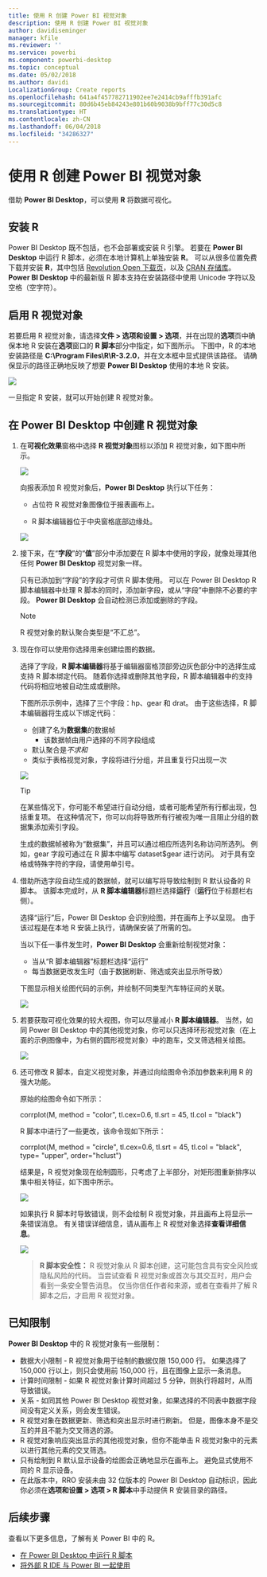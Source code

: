 ```yaml
---
title: 使用 R 创建 Power BI 视觉对象
description: 使用 R 创建 Power BI 视觉对象
author: davidiseminger
manager: kfile
ms.reviewer: ''
ms.service: powerbi
ms.component: powerbi-desktop
ms.topic: conceptual
ms.date: 05/02/2018
ms.author: davidi
LocalizationGroup: Create reports
ms.openlocfilehash: 641a4f457782711902ee7e2414cb9afffb391afc
ms.sourcegitcommit: 80d6b45eb84243e801b60b9038b9bff77c30d5c8
ms.translationtype: HT
ms.contentlocale: zh-CN
ms.lasthandoff: 06/04/2018
ms.locfileid: "34286327"
---
```

# <a name="create-power-bi-visuals-using-r"></a>使用 R 创建 Power BI 视觉对象
借助 **Power BI Desktop**，可以使用 **R** 将数据可视化。

## <a name="install-r"></a>安装 R
Power BI Desktop 既不包括，也不会部署或安装 R 引擎。 若要在 **Power BI Desktop** 中运行 R 脚本，必须在本地计算机上单独安装 **R**。 可以从很多位置免费下载并安装 **R**，其中包括 [Revolution Open 下载页](https://mran.revolutionanalytics.com/download/)，以及 [CRAN 存储库](https://cran.r-project.org/bin/windows/base/)。 **Power BI Desktop** 中的最新版 R 脚本支持在安装路径中使用 Unicode 字符以及空格（空字符）。

## <a name="enable-r-visuals"></a>启用 R 视觉对象
若要启用 R 视觉对象，请选择**文件 > 选项和设置 > 选项**，并在出现的**选项**页中确保本地 R 安装在**选项**窗口的 **R 脚本**部分中指定，如下图所示。 下图中，R 的本地安装路径是 **C:\Program Files\R\R-3.2.0**，并在文本框中显式提供该路径。 请确保显示的路径正确地反映了想要 **Power BI Desktop** 使用的本地 R 安装。
   
   ![](media/desktop-r-visuals/r-visuals-2.png)

一旦指定 R 安装，就可以开始创建 R 视觉对象。

## <a name="create-r-visuals-in-power-bi-desktop"></a>在 Power BI Desktop 中创建 R 视觉对象
1. 在**可视化效果**窗格中选择 **R 视觉对象**图标以添加 R 视觉对象，如下图中所示。
   
   ![](media/desktop-r-visuals/r-visuals-3.png)

   向报表添加 R 视觉对象后，**Power BI Desktop** 执行以下任务：
   
   - 占位符 R 视觉对象图像位于报表画布上。
   
   - R 脚本编辑器位于中央窗格底部边缘处。
   
   ![](media/desktop-r-visuals/r-visuals-4.png)

2. 接下来，在“**字段**”的“**值**”部分中添加要在 R 脚本中使用的字段，就像处理其他任何 **Power BI Desktop** 视觉对象一样。 
    
    只有已添加到“字段”的字段才可供 R 脚本使用。 可以在 Power BI Desktop R 脚本编辑器中处理 R 脚本的同时，添加新字段，或从“字段”中删除不必要的字段。 **Power BI Desktop** 会自动检测已添加或删除的字段。
   
   > [!NOTE]
   > R 视觉对象的默认聚合类型是“不汇总”。
   > 
   > 
   
3. 现在你可以使用你选择用来创建绘图的数据。 

    选择了字段，**R 脚本编辑器**将基于编辑器窗格顶部旁边灰色部分中的选择生成支持 R 脚本绑定代码。 随着你选择或删除其他字段，R 脚本编辑器中的支持代码将相应地被自动生成或删除。
   
   下图所示示例中，选择了三个字段：hp、gear 和 drat。 由于这些选择，R 脚本编辑器将生成以下绑定代码：
   
   * 创建了名为**数据集**的数据帧
     * 该数据帧由用户选择的不同字段组成
   * 默认聚合是*不求和*
   * 类似于表格视觉对象，字段将进行分组，并且重复行只出现一次
   
   ![](media/desktop-r-visuals/r-visuals-5.png)
   
   > [!TIP]
   > 在某些情况下，你可能不希望进行自动分组，或者可能希望所有行都出现，包括重复项。 在这种情况下，你可以向将导致所有行被视为唯一且阻止分组的数据集添加索引字段。
   > 
   > 
   
   生成的数据帧被称为“数据集”，并且可以通过相应所选列名称访问所选列。 例如，gear 字段可通过在 R 脚本中编写 dataset$gear 进行访问。 对于具有空格或特殊字符的字段，请使用单引号。

4. 借助所选字段自动生成的数据帧，就可以编写将导致绘制到 R 默认设备的 R 脚本。 该脚本完成时，从 **R 脚本编辑器**标题栏选择**运行**（**运行**位于标题栏右侧）。
   
    选择“运行”后，Power BI Desktop 会识别绘图，并在画布上予以呈现。 由于该过程是在本地 R 安装上执行，请确保安装了所需的包。
   
   当以下任一事件发生时，**Power BI Desktop** 会重新绘制视觉对象：
   
   * 当从“R 脚本编辑器”标题栏选择“运行”
   * 每当数据更改发生时（由于数据刷新、筛选或突出显示所导致）

    下图显示相关绘图代码的示例，并绘制不同类型汽车特征间的关联。

    ![](media/desktop-r-visuals/r-visuals-6.png)

5. 若要获取可视化效果的较大视图，你可以尽量减小 **R 脚本编辑器**。 当然，如同 Power BI Desktop 中的其他视觉对象，你可以只选择环形视觉对象（在上面的示例图像中，为右侧的圆形视觉对象）中的跑车，交叉筛选相关绘图。

    ![](media/desktop-r-visuals/r-visuals-7.png)

6. 还可修改 R 脚本，自定义视觉对象，并通过向绘图命令添加参数来利用 R 的强大功能。

    原始的绘图命令如下所示：

    corrplot(M, method = "color",  tl.cex=0.6, tl.srt = 45, tl.col = "black")

    R 脚本中进行了一些更改，该命令现如下所示：

    corrplot(M, method = "circle", tl.cex=0.6, tl.srt = 45, tl.col = "black", type= "upper", order="hclust")

    结果是，R 视觉对象现在绘制圆形，只考虑了上半部分，对矩形图重新排序以集中相关特征，如下图中所示。

    ![](media/desktop-r-visuals/r-visuals-8.png)

    如果执行 R 脚本时导致错误，则不会绘制 R 视觉对象，并且画布上将显示一条错误消息。 有关错误详细信息，请从画布上 R 视觉对象选择**查看详细信息**。

    ![](media/desktop-r-visuals/r-visuals-9.png)

    > **R 脚本安全性：** R 视觉对象从 R 脚本创建，这可能包含具有安全风险或隐私风险的代码。 当尝试查看 R 视觉对象或首次与其交互时，用户会看到一条安全警告消息。 仅当你信任作者和来源，或者在查看并了解 R 脚本之后，才启用 R 视觉对象。
    > 
    > 

## <a name="known-limitations"></a>已知限制
**Power BI Desktop** 中的 R 视觉对象有一些限制：

* 数据大小限制 - R 视觉对象用于绘制的数据仅限 150,000 行。 如果选择了 150,000 行以上，则只会使用前 150,000 行，且在图像上显示一条消息。
* 计算时间限制 - 如果 R 视觉对象计算时间超过 5 分钟，则执行将超时，从而导致错误。
* 关系 - 如同其他 Power BI Desktop 视觉对象，如果选择的不同表中数据字段间没有定义关系，则会发生错误。
* R 视觉对象在数据更新、筛选和突出显示时进行刷新。 但是，图像本身不是交互的并且不能为交叉筛选的源。
* R 视觉对象响应突出显示的其他视觉对象，但你不能单击 R 视觉对象中的元素以进行其他元素的交叉筛选。
* 只有绘制到 R 默认显示设备的绘图会正确地显示在画布上。 避免显式使用不同的 R 显示设备。
* 在此版本中，RRO 安装未由 32 位版本的 Power BI Desktop 自动标识，因此你必须在**选项和设置 > 选项 > R 脚本**中手动提供 R 安装目录的路径。

## <a name="next-steps"></a>后续步骤
查看以下更多信息，了解有关 Power BI 中的 R。

* [在 Power BI Desktop 中运行 R 脚本](desktop-r-scripts.md)
* [将外部 R IDE 与 Power BI 一起使用](desktop-r-ide.md)

